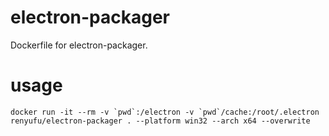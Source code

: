 # electron-packager
Dockerfile for electron-packager.


# usage
```
docker run -it --rm -v `pwd`:/electron -v `pwd`/cache:/root/.electron renyufu/electron-packager . --platform win32 --arch x64 --overwrite
```
